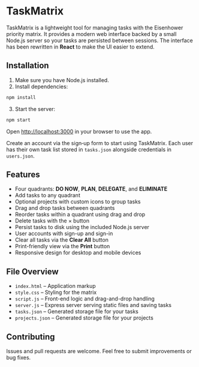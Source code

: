 # TaskMatrix

TaskMatrix is a lightweight tool for managing tasks with the Eisenhower priority matrix. It provides a modern web interface backed by a small Node.js server so your tasks are persisted between sessions. The interface has been rewritten in **React** to make the UI easier to extend.

## Installation

1. Make sure you have Node.js installed.
2. Install dependencies:

```bash
npm install
```

3. Start the server:

```bash
npm start
```

Open <http://localhost:3000> in your browser to use the app.

Create an account via the sign‑up form to start using TaskMatrix. Each user has their own task list stored in `tasks.json` alongside credentials in `users.json`.

## Features

- Four quadrants: **DO NOW**, **PLAN**, **DELEGATE**, and **ELIMINATE**
- Add tasks to any quadrant
- Optional projects with custom icons to group tasks
- Drag and drop tasks between quadrants
- Reorder tasks within a quadrant using drag and drop
- Delete tasks with the × button
- Persist tasks to disk using the included Node.js server
- User accounts with sign-up and sign-in
- Clear all tasks via the **Clear All** button
- Print-friendly view via the **Print** button
- Responsive design for desktop and mobile devices

## File Overview

- `index.html` – Application markup
- `style.css` – Styling for the matrix
- `script.js` – Front-end logic and drag-and-drop handling
- `server.js` – Express server serving static files and saving tasks
- `tasks.json` – Generated storage file for your tasks
- `projects.json` – Generated storage file for your projects

## Contributing

Issues and pull requests are welcome. Feel free to submit improvements or bug fixes.
